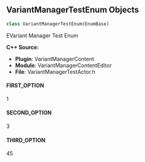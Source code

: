 ## VariantManagerTestEnum Objects

```python
class VariantManagerTestEnum(EnumBase)
```

EVariant Manager Test Enum

**C++ Source:**

- **Plugin**: VariantManagerContent
- **Module**: VariantManagerContentEditor
- **File**: VariantManagerTestActor.h

<a id="unreal.VariantManagerTestEnum.FIRST_OPTION"></a>

#### FIRST_OPTION

1

<a id="unreal.VariantManagerTestEnum.SECOND_OPTION"></a>

#### SECOND_OPTION

3

<a id="unreal.VariantManagerTestEnum.THIRD_OPTION"></a>

#### THIRD_OPTION

45

<a id="unreal.PCGAppendMeshesFromPointsMode"></a>